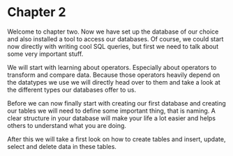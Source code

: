 # Chapter 2

Welcome to chapter two.
Now we have set up the database of our choice and also installed a tool to access our databases.
Of course, we could start now directly with writing cool SQL queries, but first we need to talk about some very important stuff.

We will start with learning about operators.
Especially about operators to transform and compare data.
Because those operators heavily depend on the datatypes we use we will directly head over to them and take a look at the different types our databases offer to us.

Before we can now finally start with creating our first database and creating our tables we will need to define some important thing, that is naming.
A clear structure in your database will make your life a lot easier and helps others to understand what you are doing.

After this we will take a first look on how to create tables and insert, update, select and delete data in these tables.
